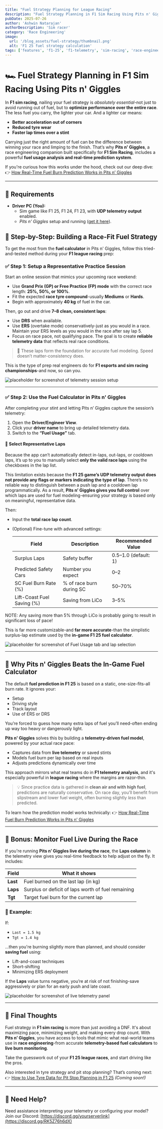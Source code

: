 ```yaml
---
title: "Fuel Strategy Planning for League Racing"
description: "Fuel Strategy Planning in F1 Sim Racing Using Pits n' Giggles"
pubDate: 2025-07-26
author: 'Ashwin Natarajan'
authorDescription: 'Sim racer'
category: 'Race Engineering'
image:
  url: '/blog_assets/fuel-strategy/thumbnail.png'
  alt: 'F1 25 fuel strategy calculation'
tags: ['features', 'f1-25', 'f1-telemetry', 'sim-racing', 'race-engineer', 'fuel-strategy']
---
```


# 🏎️ Fuel Strategy Planning in F1 Sim Racing Using Pits n' Giggles

In **F1 sim racing**, nailing your fuel strategy is *absolutely essential*-not just to avoid running out of fuel, but to **optimize performance over the entire race**. The less fuel you carry, the lighter your car. And a lighter car means:
- **Better acceleration out of corners**
- **Reduced tyre wear**
- **Faster lap times over a stint**

Carrying just the right amount of fuel can be the difference between winning your race and limping to the finish. That’s why **Pits n' Giggles**, a race engineering companion built specifically for **F1 Sim Racing**, includes a powerful **fuel usage analysis and real-time prediction system**.

If you're curious how this works under the hood, check out our deep dive:
👉 [How Real-Time Fuel Burn Prediction Works in Pits n’ Giggles](https://www.pitsngiggles.com/blog/fuel-burn-prediction)

---

## 🧰 Requirements

- **Driver PC (You):**
  - Sim game like F1 25, F1 24, F1 23, with **UDP telemetry output** enabled.
  - *Pits n' Giggles* setup and running ([get it here](/releases)).

## 🔧 Step-by-Step: Building a Race-Fit Fuel Strategy

To get the most from the **fuel calculator** in Pits n' Giggles, follow this tried-and-tested method during your **F1 league racing** prep:

### ✅ Step 1: Setup a Representative Practice Session

Start an online session that mimics your upcoming race weekend:
- Use **Grand Prix (GP) or Free Practice (FP) mode** with the correct race length: **25%, 50%, or 100%**.
- Fit the expected **race tyre compound**-usually **Mediums** or **Hards**.
- Begin with approximately **40 kg** of fuel in the car.

Then, go out and drive **7–8 clean, consistent laps**:
- Use **DRS** when available.
- Use **ERS** (overtake mode) conservatively-just as you would in a race. Maintain your ERS levels as you would in the race after say lap 5.
- Focus on race pace, not qualifying pace. The goal is to create **reliable telemetry data** that reflects real race conditions.

> 🧪 These laps form the foundation for accurate fuel modeling. Speed doesn’t matter-consistency does.

This is the type of prep real engineers do for **F1 esports and sim racing championships**-and now, so can you.

![placeholder for screenshot of telemetry session setup](/blog_assets/fuel-strategy/fp-dashboard.png)

---

### ✅ Step 2: Use the Fuel Calculator in Pits n' Giggles

After completing your stint and letting Pits n’ Giggles capture the session’s telemetry:

1. Open the **Driver/Engineer View**.
2. Click your **driver name** to bring up detailed telemetry data.
3. Switch to the **“Fuel Usage”** tab.

#### 🧠 Select Representative Laps

Because the app can’t automatically detect in-laps, out-laps, or cooldown laps, it’s up to you to manually select **only the valid race laps** using the checkboxes in the lap list.

This limitation exists because the **F1 25 game’s UDP telemetry output does not provide any flags or markers indicating the type of lap**. There’s no reliable way to distinguish between a push lap and a cooldown lap programmatically. As a result, **Pits n’ Giggles gives you full control** over which laps are used for fuel modeling-ensuring your strategy is based only on meaningful, representative data.


Then:
- Input the **total race lap count**.
- (Optional) Fine-tune with advanced settings:

    | Field | Description | Recommended Value |
    |-------|-------------|-------------------|
    | Surplus Laps | Safety buffer | 0.5–1.0 (default: 1) |
    | Predicted Safety Cars | Number you expect | 0–2 |
    | SC Fuel Burn Rate (%) | % of race burn during SC | 50–70% |
    | Lift-Coast Fuel Saving (%) | Saving from LiCo | 3–5% |

NOTE: Any saving more than 5% through LiCo is probably going to result in significant loss of pace!

This is far more customizable-and **far more accurate**-than the simplistic surplus-lap estimate used by the **in-game F1 25 fuel calculator**.

![placeholder for screenshot of Fuel Usage tab and lap selection](/blog_assets/fuel-strategy/fuel-calc.png)

---

## 🧮 Why Pits n' Giggles Beats the In-Game Fuel Calculator

The default **fuel prediction in F1 25** is based on a static, one-size-fits-all burn rate. It ignores your:
- Setup
- Driving style
- Track layout
- Use of ERS or DRS

You’re forced to guess how many extra laps of fuel you’ll need-often ending up way too heavy or dangerously light.

**Pits n' Giggles** solves this by building a **telemetry-driven fuel model**, powered by your actual race pace:
- Captures data from **live telemetry** or saved stints
- Models fuel burn per lap based on real inputs
- Adjusts predictions dynamically over time

This approach mirrors what real teams do in **F1 telemetry analysis**, and it's especially powerful in **league racing** where the margins are razor-thin.

> 💡 Since practice data is gathered in **clean air and with high fuel**, predictions are naturally conservative. On race day, you’ll benefit from slipstream and lower fuel weight, often burning slightly *less* than predicted.

To learn how the prediction model works technically:
👉 [How Real-Time Fuel Burn Prediction Works in Pits n’ Giggles](https://www.pitsngiggles.com/blog/fuel-burn-prediction)

---

## 🎁 Bonus: Monitor Fuel Live During the Race

If you're running **Pits n’ Giggles live during the race**, the **Laps column** in the telemetry view gives you real-time feedback to help adjust on the fly. It includes:

| Field | What it shows |
|-------|----------------|
| **Last** | Fuel burned on the last lap (in kg) |
| **Laps** | Surplus or deficit of laps worth of fuel remaining |
| **Tgt** | Target fuel burn for the current lap |

### 🧠 Example:
If:
- `Last = 1.5 kg`
- `Tgt = 1.4 kg`

...then you're burning slightly more than planned, and should consider **saving fuel** using:
- Lift-and-coast techniques
- Short-shifting
- Minimizing ERS deployment

If the **Laps** value turns negative, you’re at risk of not finishing-save aggressively or plan for an early push and late coast.

![placeholder for screenshot of live telemetry panel](/blog_assets/fuel-strategy/fuel-live.png)

---

## 🏁 Final Thoughts

Fuel strategy in **F1 sim racing** is more than just avoiding a DNF. It's about maximizing pace, minimizing weight, and making every drop count. With **Pits n’ Giggles**, you have access to tools that mimic what real-world teams use in **race engineering**-from accurate **telemetry-based fuel calculators** to **live burn monitoring**.

Take the guesswork out of your **F1 25 league races**, and start driving like the pros.

Also interested in tyre strategy and pit stop planning? That’s coming next:
👉 [How to Use Tyre Data for Pit Stop Planning in F1 25](https://www.pitsngiggles.com/blog/tyre-strategy) *(Coming soon!)*

---

## 📣 Need Help?

Need assistance interpreting your telemetry or configuring your model?
Join our Discord: [https://discord.gg/yourserverlink](https://discord.gg/RK5Z76h6dX)
